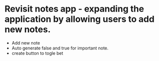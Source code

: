 # Revisit notes app - expanding the application by allowing users to add new notes.

- Add new note
- Auto generate false and true for important note.
- create button to togle bet



